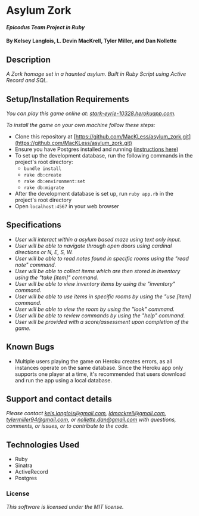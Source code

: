 # Asylum Zork

#### _Epicodus Team Project in Ruby_

#### By Kelsey Langlois, L. Devin MacKrell, Tyler Miller, and Dan Nollette

## Description

_A Zork homage set in a haunted asylum. Built in Ruby Script using Active Record and SQL._

## Setup/Installation Requirements

_You can play this game online at: [stark-eyrie-10328.herokuapp.com](https://stark-eyrie-10328.herokuapp.com/)._

_To install the game on your own machine follow these steps:_

* Clone this repository at [https://github.com/MacKLess/asylum_zork.git](https://github.com/MacKLess/asylum_zork.git)
* Ensure you have Postgres installed and running ([instructions here](https://www.learnhowtoprogram.com/ruby/ruby-database-basics/installing-postgres-7fb0cff7-a0f5-4b61-a0db-8a928b9f67ef))
* To set up the development database, run the following commands in the project's root directory:
  * ```bundle install```
  * ```rake db:create```
  * ```rake db:environment:set```
  * ```rake db:migrate```
* After the development database is set up, run ```ruby app.rb``` in the project's root directory
* Open ```localhost:4567``` in your web browser

## Specifications

* _User will interact within a asylum based maze using text only input._
* _User will be able to navigate through open doors using cardinal directions or N, E, S, W._
* _User will be able to read notes found in specific rooms using the "read note" command._
* _User will be able to collect items which are then stored in inventory using the "take [item]" command._
* _User will be able to view inventory items by using the "inventory" command._
* _User will be able to use items in specific rooms by using the "use [item] command._
* _User will be able to view the room by using the "look" command._
* _User will be able to review commands by using the "help" command._
* _User will be provided with a score/assessment upon completion of the game._

## Known Bugs

* Multiple users playing the game on Heroku creates errors, as all instances operate on the same database. Since the Heroku app only supports one player at a time, it's recommended that users download and run the app using a local database.

## Support and contact details

_Please contact [kels.langlois@gmail.com](mailto:kels.langlois@gmail.com), [ldmackrell@gmail.com](mailto:ldmackrell@gmail.com), [tylermiller94@gmail.com](mailto:tylermiller94@gmail.com), or [nollette.dan@gmail.com](mailto:nollette.dan@gmail.com) with questions, comments, or issues, or to contribute to the code._

## Technologies Used

* Ruby
* Sinatra
* ActiveRecord
* Postgres

### License

<!-- Copyright (c) 2018 **Kelsey Langlois, L. Devin MacKrell, Tyler Miller, Dan Nollette** -->

*This software is licensed under the MIT license.*
